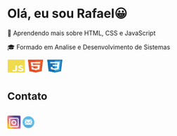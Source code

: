 <h1> Olá, eu sou Rafael😀</h1>

 <p> 🌱 Aprendendo mais sobre HTML, CSS e JavaScript</p>
 <p> 🎓 Formado em Analise e Desenvolvimento de Sistemas </p>
 <div style="display: inline_block ">
  <img align="center" alt="Js" height="30" width="40" src="https://raw.githubusercontent.com/devicons/devicon/master/icons/javascript/javascript-plain.svg">
  <img align="center" alt="HTML" height="30" width="40" src="https://raw.githubusercontent.com/devicons/devicon/master/icons/html5/html5-original.svg">
  <img align="center" alt="CSS" height="30" width="40" src="https://raw.githubusercontent.com/devicons/devicon/master/icons/css3/css3-original.svg">
 <div style= "display:inline_block">
        <h1><sup>Contato</sup><br></h1>
        <a href="https://instagram.com/rafapoh/" target="_blank"><img align="center" alt= instagram height=30
                src="./icones/insta.webp"></a>
        <a href="mailto:rafaelperroni89@gmail.com"><img align="center" alt=email height=30 src="./icones/email.webp"></a>
    </div>
<!--    ![Meus stats GitHub](https://github-readme-stats.vercel.app/api?username=rafaelpoh&show_icons=true&theme=tokyonight) -->
<!-- ![Top Langs](https://github-readme-stats.vercel.app/api/top-langs/?username=rafaelpoh&layout=compact) -->
